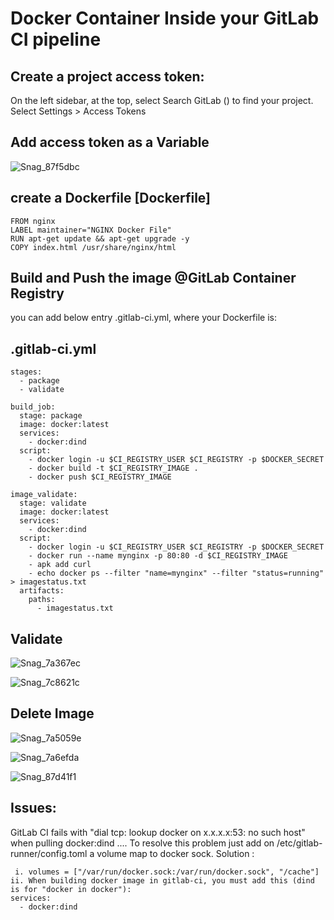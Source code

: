  # Docker Container Inside your GitLab CI pipeline
## Create a project access token:

On the left sidebar, at the top, select Search GitLab () to find your project.
Select Settings > Access Tokens

## Add access token as a Variable
![Snag_87f5dbc](https://github.com/asiandevs/gitlab_cicd/assets/37457408/b9fe0b4c-0b16-4029-a24f-8514be0f4856)

## create a Dockerfile [Dockerfile]
```
FROM nginx
LABEL maintainer="NGINX Docker File"
RUN apt-get update && apt-get upgrade -y
COPY index.html /usr/share/nginx/html
```

## Build and Push the image @GitLab Container Registry
you can add below entry .gitlab-ci.yml, where your Dockerfile is:

## .gitlab-ci.yml

```
stages:
  - package
  - validate

build_job:
  stage: package
  image: docker:latest
  services:
    - docker:dind
  script:
    - docker login -u $CI_REGISTRY_USER $CI_REGISTRY -p $DOCKER_SECRET
    - docker build -t $CI_REGISTRY_IMAGE .  
    - docker push $CI_REGISTRY_IMAGE

image_validate:
  stage: validate
  image: docker:latest
  services:
    - docker:dind
  script:
    - docker login -u $CI_REGISTRY_USER $CI_REGISTRY -p $DOCKER_SECRET
    - docker run --name mynginx -p 80:80 -d $CI_REGISTRY_IMAGE
    - apk add curl 
    - echo docker ps --filter "name=mynginx" --filter "status=running" > imagestatus.txt
  artifacts:
    paths:
      - imagestatus.txt
```

## Validate
![Snag_7a367ec](https://github.com/asiandevs/gitlab_cicd/assets/37457408/4dd57568-cbae-4855-b77b-462bc7d14d3e)

![Snag_7c8621c](https://github.com/asiandevs/gitlab_cicd/assets/37457408/d702d1f5-f062-45ce-97ea-9f2280f4d2d3)

## Delete Image
![Snag_7a5059e](https://github.com/asiandevs/gitlab_cicd/assets/37457408/54e8bd7d-2c61-4383-90e4-f7b687c5cac6)

![Snag_7a6efda](https://github.com/asiandevs/gitlab_cicd/assets/37457408/e71738a5-b41f-4420-9fb7-380981907607)

![Snag_87d41f1](https://github.com/asiandevs/gitlab_cicd/assets/37457408/6eebe4d5-9550-4b6a-b358-1707e0569459)

## Issues:

GitLab CI fails with "dial tcp: lookup docker on x.x.x.x:53: no such host" when pulling docker:dind ....
To resolve this problem just add on /etc/gitlab-runner/config.toml a volume map to docker sock.
Solution :
```
 i. volumes = ["/var/run/docker.sock:/var/run/docker.sock", "/cache"]
ii. When building docker image in gitlab-ci, you must add this (dind is for "docker in docker"):
services:
  - docker:dind
```


